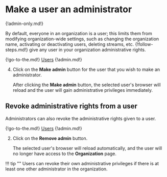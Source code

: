 # Make a user an administrator

{!admin-only.md!}

By default, everyone in an organization is a user; this limits them from
modifying organization-wide settings, such as changing the organization name,
activating or deactivating users, deleting streams, etc. {!follow-steps.md!}
give any user in your organization administrative rights.

{!go-to-the.md!} [Users](/#organization/user-list-admin)
{!admin.md!}

4. Click on the **Make admin** button for the user that you wish to make an
administrator.

    After clicking the **Make admin** button, the selected user's browser will
reload and the user will gain administrative privileges immediately.

## Revoke administrative rights from a user

Administrators can also revoke the administrative rights given to a user.

{!go-to-the.md!} [Users](/#organization/user-list-admin)
{!admin.md!}

2. Click on the **Remove admin** button.

    The selected user's browser will reload automatically, and the user will no
longer have access to the **Organization** page.

!!! tip ""
    Users can revoke their own administrative privileges if there is at least
    one other administrator in the organization.
